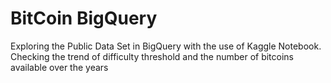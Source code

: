 # BitCoin BigQuery
Exploring the Public Data Set in BigQuery with the use of Kaggle Notebook. Checking the trend of difficulty threshold and the number of bitcoins available over the years
